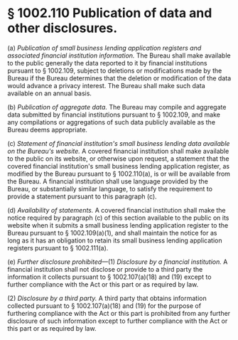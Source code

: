 # § 1002.110   Publication of data and other disclosures.

(a) *Publication of small business lending application registers and associated financial institution information.* The Bureau shall make available to the public generally the data reported to it by financial institutions pursuant to § 1002.109, subject to deletions or modifications made by the Bureau if the Bureau determines that the deletion or modification of the data would advance a privacy interest. The Bureau shall make such data available on an annual basis.


(b) *Publication of aggregate data.* The Bureau may compile and aggregate data submitted by financial institutions pursuant to § 1002.109, and make any compilations or aggregations of such data publicly available as the Bureau deems appropriate.


(c) *Statement of financial institution's small business lending data available on the Bureau's website.* A covered financial institution shall make available to the public on its website, or otherwise upon request, a statement that the covered financial institution's small business lending application register, as modified by the Bureau pursuant to § 1002.110(a), is or will be available from the Bureau. A financial institution shall use language provided by the Bureau, or substantially similar language, to satisfy the requirement to provide a statement pursuant to this paragraph (c).


(d) *Availability of statements.* A covered financial institution shall make the notice required by paragraph (c) of this section available to the public on its website when it submits a small business lending application register to the Bureau pursuant to § 1002.109(a)(1), and shall maintain the notice for as long as it has an obligation to retain its small business lending application registers pursuant to § 1002.111(a).


(e) *Further disclosure prohibited*—(1) *Disclosure by a financial institution.* A financial institution shall not disclose or provide to a third party the information it collects pursuant to § 1002.107(a)(18) and (19) except to further compliance with the Act or this part or as required by law.


(2) *Disclosure by a third party.* A third party that obtains information collected pursuant to § 1002.107(a)(18) and (19) for the purpose of furthering compliance with the Act or this part is prohibited from any further disclosure of such information except to further compliance with the Act or this part or as required by law.






